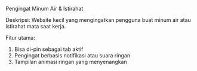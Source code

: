 Pengingat Minum Air & Istirahat

Deskripsi: Website kecil yang mengingatkan pengguna buat minum air atau istirahat mata saat kerja.

Fitur utama:
1. Bisa di-pin sebagai tab aktif
2. Pengingat berbasis notifikasi atau suara ringan
3. Tampilan animasi ringan yang menyenangkan
